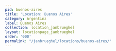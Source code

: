 ```yaml
---
pid: buenos-aires
title: 'Location: Buenos Aires'
category: Argentina
label: Buenos Aires
collection: location_janbrueghel
layout: locationpage_janbrueghel
order: '000'
permalink: "/janbrueghel/locations/buenos-aires/"
---
```

